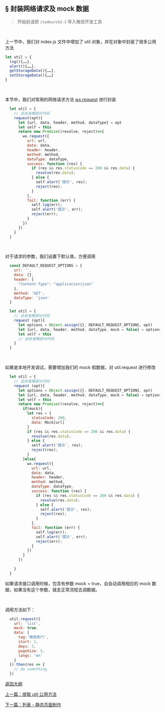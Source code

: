 ## <a>&sect; 封装网络请求及 mock 数据</a>  
> 开始前请把 `/codes/ch2-3` 导入微信开发工具  

<br>

上一节中，我们对 index.js 文件中增加了 util 对象，并在对象中封装了很多公用方法
```js
let util = {
  log(){……},
  alert(){……},
  getStorageData(){……},
  setStorageData(){……}
}
```  
<br>

本节中，我们对常用的网络请求方法 [wx.request](https://mp.weixin.qq.com/debug/wxadoc/dev/api/network-request.html) 进行封装  
```js
  let util = {
    // 此处省略部分代码
    request(opt){
      let {url, data, header, method, dataType} = opt
      let self = this
      return new Promise((resolve, reject)=>{
        wx.request({
          url: url,
          data: data,
          header: header,
          method: method,
          dataType: dataType,
          success: function (res) {
            if (res && res.statusCode == 200 && res.data) {
              resolve(res.data);
            } else {
              self.alert('提示', res);
              reject(res);
            }
          },
          fail: function (err) {
            self.log(err);
            self.alert('提示', err);
            reject(err);
          }
        })
      })
    }
  }
```  
<br>

对于请求的参数，我们设置下默认值，方便调用
```js
  const DEFAULT_REQUEST_OPTIONS = {
    url: '',
    data: {},
    header: {
      "Content-Type": "application/json"
    },
    method: 'GET',
    dataType: 'json'
  }

  let util = {
    // 此处省略部分代码
    request (opt){
      let options = Object.assign({}, DEFAULT_REQUEST_OPTIONS, opt)
      let {url, data, header, method, dataType, mock = false} = options
      let self = this
      // 此处省略部分代码 
    }
  }
```  
<br>

如果是本地开发调试，需要增加我们的 mock 假数据，对 util.request 进行修改
```js
  let util = {
    // 此处省略部分代码
    request (opt){
      let options = Object.assign({}, DEFAULT_REQUEST_OPTIONS, opt)
      let {url, data, header, method, dataType, mock = false} = options
      let self = this
      return new Promise((resolve, reject)=>{
        if(mock){
          let res = {
            statusCode: 200,
            data: Mock[url]
          }
          if (res && res.statusCode == 200 && res.data) {
            resolve(res.data);
          } else {
            self.alert('提示', res);
            reject(res);
          }
        }else{
          wx.request({
            url: url,
            data: data,
            header: header,
            method: method,
            dataType: dataType,
            success: function (res) {
              if (res && res.statusCode == 200 && res.data) {
                resolve(res.data);
              } else {
                self.alert('提示', res);
                reject(res);
              }
            },
            fail: function (err) {
              self.log(err);
              self.alert('提示', err);
              reject(err);
            }
          })   
        }
      })
      
    }
  }
```
如果请求接口调用时候，包含有参数 mock = true，会自动调用相应的 mock 数据，如果没有这个参数，就走正常流程去调数据。  

<br>  

调用方法如下：
```js
  util.request({
    url: 'list',
    mock: true,
    data: {
      tag:'微信热门',
      start: 1,
      days: 3,
      pageSize: 5,
      langs: 'en'
    }
  }).then(res => {
    // do something
  })
```

<a href="../readme.md">返回大纲</a>  

<a href="./ch2-2.md">上一篇：提取 util 公用方法</a>  

<a href="./ch3-1.md">下一篇：列表 - 静态页面制作</a>  

